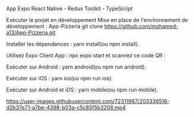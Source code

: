 App Expo React Native - Redux Toolkit - TypeScript

Exécuter le projet en développement
Mise en place de l'environnement de développement : App-Pizzeria
git clone https://github.com/mohamed-a13/App-Pizzeria.git

Installer les dépendances : yarn install(ou npm install).

Utilisez Expo Client App : npx expo start et scannez ce code QR :

Exécuter sur Android : yarn android(ou npm run android).

Exécuter sur iOS : yarn ios(ou npm run ios).

Exécuter sur Android et iOS : yarn mobile(ou npm run mobile).


https://user-images.githubusercontent.com/72311987/203336516-d2b37e71-a7be-4398-b03a-c5c85f5b3208.mp4

